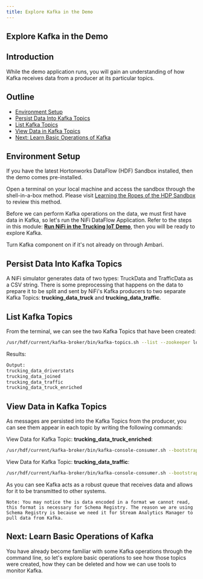 ```yaml
---
title: Explore Kafka in the Demo
---
```


## Explore Kafka in the Demo

## Introduction

While the demo application runs, you will gain an understanding of how Kafka receives data from a producer at its particular topics.

## Outline

- [Environment Setup](#environment-setup)
- [Persist Data Into Kafka Topics](#persist-data-into-kafka-topics)
- [List Kafka Topics](#list-kafka-topics)
- [View Data in Kafka Topics](#view-data-in-kafka-topics)
- [Next: Learn Basic Operations of Kafka](#next-learn-basic-operations-of-kafka)

## Environment Setup

If you have the latest Hortonworks DataFlow (HDF) Sandbox installed, then the demo comes pre-installed.

Open a terminal on your local machine and access the sandbox through the shell-in-a-box method. Please visit [Learning the Ropes of the HDP Sandbox](https://hortonworks.com/tutorial/learning-the-ropes-of-the-hortonworks-sandbox/#environment-setup) to review this method.

Before we can perform Kafka operations on the data, we must first have data in Kafka, so let's run the NiFi DataFlow Application. Refer to the steps in this module: **[Run NiFi in the Trucking IoT Demo](https://hortonworks.com/tutorial/nifi-in-trucking-iot-on-hdf/section/2/)**, then you will be ready to explore Kafka.

Turn Kafka component on if it's not already on through Ambari.

## Persist Data Into Kafka Topics

A NiFi simulator generates data of two types: TruckData and TrafficData as a CSV string. There is some preprocessing that happens on the data to prepare it to be split and sent by NiFi's Kafka producers to two separate Kafka Topics: **trucking_data_truck** and **trucking_data_traffic**.

## List Kafka Topics

From the terminal, we can see the two Kafka Topics that have been created:

~~~bash
/usr/hdf/current/kafka-broker/bin/kafka-topics.sh --list --zookeeper localhost:2181
~~~

Results:

~~~bash
Output:
trucking_data_driverstats
trucking_data_joined
trucking_data_traffic
trucking_data_truck_enriched
~~~

## View Data in Kafka Topics

As messages are persisted into the Kafka Topics from the producer, you can see them appear in each topic by writing the following commands:

View Data for Kafka Topic: **trucking_data_truck_enriched**:

~~~bash
/usr/hdf/current/kafka-broker/bin/kafka-console-consumer.sh --bootstrap-server sandbox-hdf.hortonworks.com:6667 --topic trucking_data_truck_enriched --from-beginning
~~~

View Data for Kafka Topic: **trucking_data_traffic**:

~~~bash
/usr/hdf/current/kafka-broker/bin/kafka-console-consumer.sh --bootstrap-server sandbox-hdf.hortonworks.com:6667 --topic trucking_data_traffic --from-beginning
~~~

As you can see Kafka acts as a robust queue that receives data and allows for it to be transmitted to other systems.

~~~text
Note: You may notice the is data encoded in a format we cannot read, this format is necessary for Schema Registry. The reason we are using Schema Registry is because we need it for Stream Analytics Manager to pull data from Kafka.
~~~

## Next: Learn Basic Operations of Kafka

You have already become familiar with some Kafka operations through the command line, so let's explore basic operations to see how those topics were created, how they can be deleted and how we can use tools to monitor Kafka.
